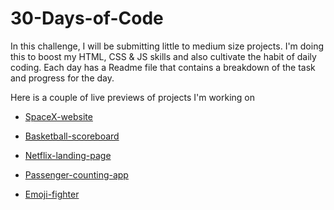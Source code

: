 # 30-Days-of-Code
 
In this challenge, I will be submitting little to medium size projects. I'm doing this to boost my HTML, CSS & JS skills and also cultivate the habit of daily coding. Each day has a Readme file that contains a breakdown of the task and progress for the day. 

Here is a couple of live previews of projects I'm working on



* [SpaceX-website](https://spacex-thegirlcoder.netlify.app/)

* [Basketball-scoreboard](https://basketballgame-scoreboard.netlify.app/)

* [Netflix-landing-page](https://netflix-thegirlcoder.netlify.app/)

* [Passenger-counting-app](https://passenger-counting-app.netlify.app/)

* [Emoji-fighter](https://pick-your-emoji-fighter.netlify.app/)